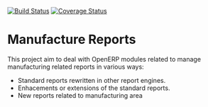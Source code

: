 [![Build Status](https://travis-ci.org/OCA/manufacture-reporting.svg?branch=13.0)](https://travis-ci.org/OCA/manufacture-reporting)
[![Coverage Status](https://coveralls.io/repos/OCA/manufacture-reporting/badge.png?branch=13.0)](https://coveralls.io/r/OCA/manufacture-reporting?branch=13.0)

Manufacture Reports
===================

This project aim to deal with OpenERP modules related to manage manufacturing related reports in various ways:

- Standard reports rewritten in other report engines.
- Enhacements or extensions of the standard reports.
- New reports related to manufacturing area


